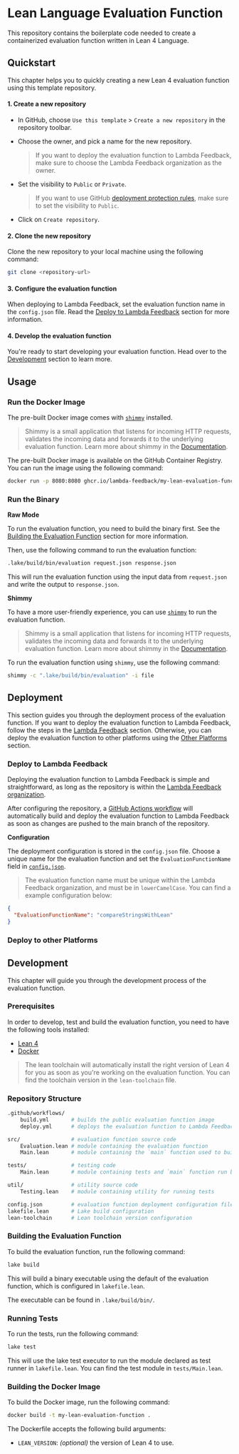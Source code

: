 # Lean Language Evaluation Function

This repository contains the boilerplate code needed to create a containerized evaluation function written in Lean 4 Language.

## Quickstart

This chapter helps you to quickly creating a new Lean 4 evaluation function using this template repository.

#### 1. Create a new repository

- In GitHub, choose `Use this template` > `Create a new repository` in the repository toolbar.

- Choose the owner, and pick a name for the new repository.

  > If you want to deploy the evaluation function to Lambda Feedback, make sure to choose the Lambda Feedback organization as the owner.

- Set the visibility to `Public` or `Private`.

  > If you want to use GitHub [deployment protection rules](https://docs.github.com/en/actions/deployment/targeting-different-environments/using-environments-for-deployment#deployment-protection-rules), make sure to set the visibility to `Public`.

- Click on `Create repository`.

#### 2. Clone the new repository

Clone the new repository to your local machine using the following command:

```bash
git clone <repository-url>
```

#### 3. Configure the evaluation function

When deploying to Lambda Feedback, set the evaluation function name in the `config.json` file. Read the [Deploy to Lambda Feedback](#deploy-to-lambda-feedback) section for more information.

#### 4. Develop the evaluation function

You're ready to start developing your evaluation function. Head over to the [Development](#development) section to learn more.

## Usage

### Run the Docker Image

The pre-built Docker image comes with [`shimmy`](https://github.com/lambda-feedback/shimmy) installed.

> Shimmy is a small application that listens for incoming HTTP requests, validates the incoming data and forwards it to the underlying evaluation function. Learn more about shimmy in the [Documentation](https://github.com/lambda-feedback/shimmy).

The pre-built Docker image is available on the GitHub Container Registry. You can run the image using the following command:

```bash
docker run -p 8080:8080 ghcr.io/lambda-feedback/my-lean-evaluation-function:latest
```

### Run the Binary

**Raw Mode**

To run the evaluation function, you need to build the binary first. See the [Building the Evaluation Function](#building-the-evaluation-function) section for more information.

Then, use the following command to run the evaluation function:

```bash
.lake/build/bin/evaluation request.json response.json
```

This will run the evaluation function using the input data from `request.json` and write the output to `response.json`.

**Shimmy**

To have a more user-friendly experience, you can use [`shimmy`](https://github.com/lambda-feedback/shimmy) to run the evaluation function.

> Shimmy is a small application that listens for incoming HTTP requests, validates the incoming data and forwards it to the underlying evaluation function. Learn more about shimmy in the [Documentation](https://github.com/lambda-feedback/shimmy).

To run the evaluation function using `shimmy`, use the following command:

```bash
shimmy -c ".lake/build/bin/evaluation" -i file
```

## Deployment

This section guides you through the deployment process of the evaluation function. If you want to deploy the evaluation function to Lambda Feedback, follow the steps in the [Lambda Feedback](#lambda-feedback) section. Otherwise, you can deploy the evaluation function to other platforms using the [Other Platforms](#other-platforms) section.

### Deploy to Lambda Feedback

Deploying the evaluation function to Lambda Feedback is simple and straightforward, as long as the repository is within the [Lambda Feedback organization](https://github.com/lambda-feedback).

After configuring the repository, a [GitHub Actions workflow](.github/workflows/deploy.yml) will automatically build and deploy the evaluation function to Lambda Feedback as soon as changes are pushed to the main branch of the repository.

**Configuration**

The deployment configuration is stored in the `config.json` file. Choose a unique name for the evaluation function and set the `EvaluationFunctionName` field in [`config.json`](config.json).

> The evaluation function name must be unique within the Lambda Feedback organization, and must be in `lowerCamelCase`. You can find a example configuration below:

```json
{
  "EvaluationFunctionName": "compareStringsWithLean"
}
```

### Deploy to other Platforms

## Development

This chapter will guide you through the development process of the evaluation function.

### Prerequisites

In order to develop, test and build the evaluation function, you need to have the following tools installed:

- [Lean 4](https://lean-lang.org/lean4/doc/quickstart.html)
- [Docker](https://docs.docker.com/get-docker/)

> The lean toolchain will automatically install the right version of Lean 4 for you as soon as you're working on the evaluation function. You can find the toolchain version in the `lean-toolchain` file.

### Repository Structure

```bash
.github/workflows/
    build.yml       # builds the public evaluation function image
    deploy.yml      # deploys the evaluation function to Lambda Feedback

src/                # evaluation function source code
    Evaluation.lean # module containing the evaluation function
    Main.lean       # module containing the `main` function used to build the executable

tests/              # testing code
    Main.lean       # module containing tests and `main` function run by `lake test`

util/               # utility source code
    Testing.lean    # module containing utility for running tests

config.json         # evaluation function deployment configuration file
lakefile.lean       # Lake build configuration
lean-toolchain      # Lean toolchain version configuration
```

### Building the Evaluation Function

To build the evaluation function, run the following command:

```bash
lake build
```

This will build a binary executable using the default of the evaluation function, which is configured in `lakefile.lean`.

The executable can be found in `.lake/build/bin/`.

### Running Tests

To run the tests, run the following command:

```bash
lake test
```

This will use the lake test executor to run the module declared as test runner in `lakefile.lean`. You can find the test module in `tests/Main.lean`.

### Building the Docker Image

To build the Docker image, run the following command:

```bash
docker build -t my-lean-evaluation-function .
```

The Dockerfile accepts the following build arguments:

- `LEAN_VERSION`: *(optional)* the version of Lean 4 to use.